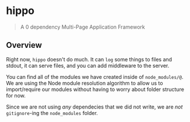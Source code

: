 # hippo

> A 0 dependency Multi-Page Application Framework

## Overview

Right now, `hippo` doesn't do much. It can `log` some things to files and stdout, it can
serve files, and you can add middleware to the server.

You can find all of the modules we have created inside of `node_modules/@`. We are using the
Node module resolution algorithm to allow us to import/require our modules without having to
worry about folder structure for now.

Since we are not using _any_ dependecies that we did not write, we are _not_ `gitignore`-ing the
`node_modules` folder. 